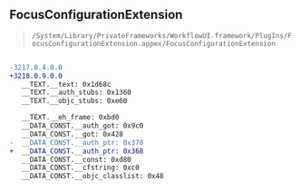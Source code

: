 ## FocusConfigurationExtension

> `/System/Library/PrivateFrameworks/WorkflowUI.framework/PlugIns/FocusConfigurationExtension.appex/FocusConfigurationExtension`

```diff

-3217.0.4.0.0
+3218.0.9.0.0
   __TEXT.__text: 0x1d68c
   __TEXT.__auth_stubs: 0x1360
   __TEXT.__objc_stubs: 0xe60

   __TEXT.__eh_frame: 0xbd0
   __DATA_CONST.__auth_got: 0x9c0
   __DATA_CONST.__got: 0x428
-  __DATA_CONST.__auth_ptr: 0x378
+  __DATA_CONST.__auth_ptr: 0x368
   __DATA_CONST.__const: 0xd80
   __DATA_CONST.__cfstring: 0xc0
   __DATA_CONST.__objc_classlist: 0x48

```

